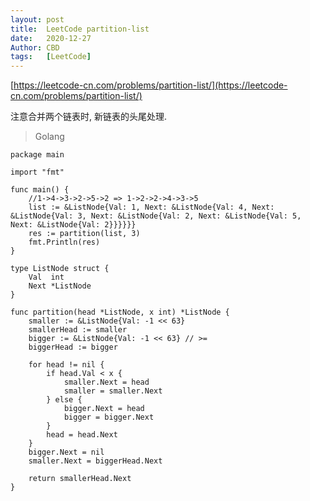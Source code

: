 ```yaml
---
layout: post
title:  LeetCode partition-list
date:   2020-12-27
Author: CBD
tags:   [LeetCode]
---
```


[https://leetcode-cn.com/problems/partition-list/](https://leetcode-cn.com/problems/partition-list/)

注意合并两个链表时, 新链表的头尾处理.

> Golang

```golang
package main

import "fmt"

func main() {
	//1->4->3->2->5->2 => 1->2->2->4->3->5
	list := &ListNode{Val: 1, Next: &ListNode{Val: 4, Next: &ListNode{Val: 3, Next: &ListNode{Val: 2, Next: &ListNode{Val: 5, Next: &ListNode{Val: 2}}}}}}
	res := partition(list, 3)
	fmt.Println(res)
}

type ListNode struct {
	Val  int
	Next *ListNode
}

func partition(head *ListNode, x int) *ListNode {
	smaller := &ListNode{Val: -1 << 63}
	smallerHead := smaller
	bigger := &ListNode{Val: -1 << 63} // >=
	biggerHead := bigger

	for head != nil {
		if head.Val < x {
			smaller.Next = head
			smaller = smaller.Next
		} else {
			bigger.Next = head
			bigger = bigger.Next
		}
		head = head.Next
	}
	bigger.Next = nil
	smaller.Next = biggerHead.Next

	return smallerHead.Next
}

```
